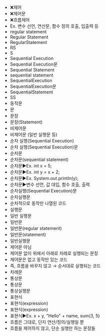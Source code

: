 ﻿- ❌제어
- ❌제어문
- ❌흐름제어
- Ex. 변수 선언, 연산문, 함수 정의 호출, 입출력 등
- regular statement
- Regular Statement
- RegularStatement
- RS
- S
- Sequential Execution
- Sequential Execution문
- Sequential Statement
- sequential statement
- SequentialExecution
- SequentialExecution문
- SequentialStatement
- SS
- 동작문
- 문
- 문장
- 문장(Statement)
- 비제어문
- 비제어문 (일반 실행문 등)	
- 순차 실행(Sequential Execution)
- 순차 실행(Sequential Execution)문
- 순차문
- 순차문(sequential statement)
- 순차문▶️Ex. int x = 5;
- 순차문▶️Ex. int y = x + 2;
- 순차문▶️Ex. System.out.println(y);
- 순차문▶️변수 선언, 값 대입, 함수 호출, 출력
- 순차실행(Sequential Execution)문
- 순차실행문
- 순차적으로 동작만 나열된 코드
- 실행문
- 일반 실행문
- 일반문
- 일반문(regular statement)
- 일반문(statement)
- 일반실행문
- 제어문 아님
- 제어문 없이 위에서 아래로 차례로 실행되는 문장
- 제어문은 없고 동작만 있는 코드
- 즉, 흐름을 바꾸지 않고 → 순서대로 실행되는 코드
- 차례문
- 통상문
- 통상문
- 통상실행문
- 표현식
- 표현식(expression)
- 표현식(expression)
- 표현식▶️Ex. x + y, "Hello" + name, sum(3, 5)
- 흐름은 그대로, 단지 연산/정의/실행일 뿐
- 흐름을 제어하지 않고, 단순 실행만 하는 문장들
